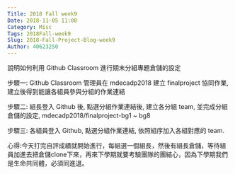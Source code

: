 ```yaml
---
Title: 2018 Fall week9
Date: 2018-11-05 11:00
Category: Misc
Tags: 2018Fall-week9
Slug: 2018-Fall-Project-Blog-week9
Author: 40623250
---
```



<!-- PELICAN_END_SUMMARY -->

說明如何利用 Github Classroom 進行期末分組專題倉儲的設定

步驟一: Github Classroom 管理員在 mdecadp2018 建立 finalproject 協同作業, 建立後得到能讓各組員參與分組的作業連結

步驟二: 組長登入 Github 後, 點選分組作業連結後, 建立各分組 team, 並完成分組倉儲的設定, mdecadp2018/finalproject-bg1 ~ bg8

步驟三: 各組員登入 Github, 點選分組作業連結, 依照組序加入各組對應的 team.

心得:今天打完自評成績就開始進行，每組選一個組長，然後有組長倉儲，等待組員加進去把倉儲clone下來，再來下學期就要考驗團隊的團結心，因為下學期我們是生命共同體，必須同進退。

